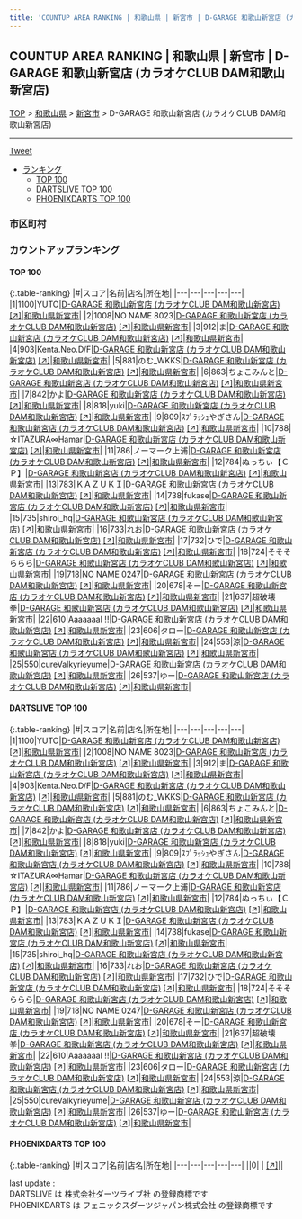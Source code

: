 ```yaml
---
title: 'COUNTUP AREA RANKING | 和歌山県 | 新宮市 | D-GARAGE 和歌山新宮店 (カラオケCLUB DAM和歌山新宮店)'
---
```

## COUNTUP AREA RANKING | 和歌山県 | 新宮市 | D-GARAGE 和歌山新宮店 (カラオケCLUB DAM和歌山新宮店)

[TOP](/darts/rank/) > [和歌山県](/darts/rank/和歌山県/) > [新宮市](/darts/rank/和歌山県/新宮市/) > D-GARAGE 和歌山新宮店 (カラオケCLUB DAM和歌山新宮店)

___

<a href="https://twitter.com/share?ref_src=twsrc%5Etfw" data-text="COUNTUP AREA RANKING | 和歌山県新宮市D-GARAGE 和歌山新宮店 (カラオケCLUB DAM和歌山新宮店)" class="twitter-share-button" data-hashtags="DARTSLIVE,PHOENIXDARTS,darts,ダーツ" data-show-count="false">Tweet</a>

* [ランキング](#カウントアップランキング)
    * [TOP 100](#top-100)
    * [DARTSLIVE TOP 100](#dartslive-top-100)
    * [PHOENIXDARTS TOP 100](#phoenixdarts-top-100)

### 市区町村

<ul>

</ul>

### カウントアップランキング

#### TOP 100



{:.table-ranking}
|#|スコア|名前|店名|所在地|
|---|---|---|---|---|
|1|1100|<span class="rank-name-dl">YUTO</span>|<a href="/darts/rank/shops/d6084cd24db84cd428032249b44395af.html">D-GARAGE 和歌山新宮店 (カラオケCLUB DAM和歌山新宮店)</a> <a href="https://search.dartslive.com/jp/shop/d6084cd24db84cd428032249b44395af">[↗]</a>|<a href="/darts/rank/和歌山県/新宮市">和歌山県新宮市</a>|
|2|1008|<span class="rank-name-dl">NO NAME 8023</span>|<a href="/darts/rank/shops/d6084cd24db84cd428032249b44395af.html">D-GARAGE 和歌山新宮店 (カラオケCLUB DAM和歌山新宮店)</a> <a href="https://search.dartslive.com/jp/shop/d6084cd24db84cd428032249b44395af">[↗]</a>|<a href="/darts/rank/和歌山県/新宮市">和歌山県新宮市</a>|
|3|912|<span class="rank-name-dl">ま</span>|<a href="/darts/rank/shops/d6084cd24db84cd428032249b44395af.html">D-GARAGE 和歌山新宮店 (カラオケCLUB DAM和歌山新宮店)</a> <a href="https://search.dartslive.com/jp/shop/d6084cd24db84cd428032249b44395af">[↗]</a>|<a href="/darts/rank/和歌山県/新宮市">和歌山県新宮市</a>|
|4|903|<span class="rank-name-dl">Kenta.Neo.D/F</span>|<a href="/darts/rank/shops/d6084cd24db84cd428032249b44395af.html">D-GARAGE 和歌山新宮店 (カラオケCLUB DAM和歌山新宮店)</a> <a href="https://search.dartslive.com/jp/shop/d6084cd24db84cd428032249b44395af">[↗]</a>|<a href="/darts/rank/和歌山県/新宮市">和歌山県新宮市</a>|
|5|881|<span class="rank-name-dl">のむ_WKKS</span>|<a href="/darts/rank/shops/d6084cd24db84cd428032249b44395af.html">D-GARAGE 和歌山新宮店 (カラオケCLUB DAM和歌山新宮店)</a> <a href="https://search.dartslive.com/jp/shop/d6084cd24db84cd428032249b44395af">[↗]</a>|<a href="/darts/rank/和歌山県/新宮市">和歌山県新宮市</a>|
|6|863|<span class="rank-name-dl">ちょこみんと</span>|<a href="/darts/rank/shops/d6084cd24db84cd428032249b44395af.html">D-GARAGE 和歌山新宮店 (カラオケCLUB DAM和歌山新宮店)</a> <a href="https://search.dartslive.com/jp/shop/d6084cd24db84cd428032249b44395af">[↗]</a>|<a href="/darts/rank/和歌山県/新宮市">和歌山県新宮市</a>|
|7|842|<span class="rank-name-dl">かよ</span>|<a href="/darts/rank/shops/d6084cd24db84cd428032249b44395af.html">D-GARAGE 和歌山新宮店 (カラオケCLUB DAM和歌山新宮店)</a> <a href="https://search.dartslive.com/jp/shop/d6084cd24db84cd428032249b44395af">[↗]</a>|<a href="/darts/rank/和歌山県/新宮市">和歌山県新宮市</a>|
|8|818|<span class="rank-name-dl">yuki</span>|<a href="/darts/rank/shops/d6084cd24db84cd428032249b44395af.html">D-GARAGE 和歌山新宮店 (カラオケCLUB DAM和歌山新宮店)</a> <a href="https://search.dartslive.com/jp/shop/d6084cd24db84cd428032249b44395af">[↗]</a>|<a href="/darts/rank/和歌山県/新宮市">和歌山県新宮市</a>|
|9|809|<span class="rank-name-dl">ｽﾌﾟﾗｯｼｭやぎさん</span>|<a href="/darts/rank/shops/d6084cd24db84cd428032249b44395af.html">D-GARAGE 和歌山新宮店 (カラオケCLUB DAM和歌山新宮店)</a> <a href="https://search.dartslive.com/jp/shop/d6084cd24db84cd428032249b44395af">[↗]</a>|<a href="/darts/rank/和歌山県/新宮市">和歌山県新宮市</a>|
|10|788|<span class="rank-name-dl">☆ITAZURA∞Hamar</span>|<a href="/darts/rank/shops/d6084cd24db84cd428032249b44395af.html">D-GARAGE 和歌山新宮店 (カラオケCLUB DAM和歌山新宮店)</a> <a href="https://search.dartslive.com/jp/shop/d6084cd24db84cd428032249b44395af">[↗]</a>|<a href="/darts/rank/和歌山県/新宮市">和歌山県新宮市</a>|
|11|786|<span class="rank-name-dl">ノーマーク上浦</span>|<a href="/darts/rank/shops/d6084cd24db84cd428032249b44395af.html">D-GARAGE 和歌山新宮店 (カラオケCLUB DAM和歌山新宮店)</a> <a href="https://search.dartslive.com/jp/shop/d6084cd24db84cd428032249b44395af">[↗]</a>|<a href="/darts/rank/和歌山県/新宮市">和歌山県新宮市</a>|
|12|784|<span class="rank-name-dl">ぬっちぃ【ＣＰ】</span>|<a href="/darts/rank/shops/d6084cd24db84cd428032249b44395af.html">D-GARAGE 和歌山新宮店 (カラオケCLUB DAM和歌山新宮店)</a> <a href="https://search.dartslive.com/jp/shop/d6084cd24db84cd428032249b44395af">[↗]</a>|<a href="/darts/rank/和歌山県/新宮市">和歌山県新宮市</a>|
|13|783|<span class="rank-name-dl">ＫＡＺＵＫＩ</span>|<a href="/darts/rank/shops/d6084cd24db84cd428032249b44395af.html">D-GARAGE 和歌山新宮店 (カラオケCLUB DAM和歌山新宮店)</a> <a href="https://search.dartslive.com/jp/shop/d6084cd24db84cd428032249b44395af">[↗]</a>|<a href="/darts/rank/和歌山県/新宮市">和歌山県新宮市</a>|
|14|738|<span class="rank-name-dl">fukase</span>|<a href="/darts/rank/shops/d6084cd24db84cd428032249b44395af.html">D-GARAGE 和歌山新宮店 (カラオケCLUB DAM和歌山新宮店)</a> <a href="https://search.dartslive.com/jp/shop/d6084cd24db84cd428032249b44395af">[↗]</a>|<a href="/darts/rank/和歌山県/新宮市">和歌山県新宮市</a>|
|15|735|<span class="rank-name-dl">shiroi_hq</span>|<a href="/darts/rank/shops/d6084cd24db84cd428032249b44395af.html">D-GARAGE 和歌山新宮店 (カラオケCLUB DAM和歌山新宮店)</a> <a href="https://search.dartslive.com/jp/shop/d6084cd24db84cd428032249b44395af">[↗]</a>|<a href="/darts/rank/和歌山県/新宮市">和歌山県新宮市</a>|
|16|733|<span class="rank-name-dl">れお</span>|<a href="/darts/rank/shops/d6084cd24db84cd428032249b44395af.html">D-GARAGE 和歌山新宮店 (カラオケCLUB DAM和歌山新宮店)</a> <a href="https://search.dartslive.com/jp/shop/d6084cd24db84cd428032249b44395af">[↗]</a>|<a href="/darts/rank/和歌山県/新宮市">和歌山県新宮市</a>|
|17|732|<span class="rank-name-dl">ひで</span>|<a href="/darts/rank/shops/d6084cd24db84cd428032249b44395af.html">D-GARAGE 和歌山新宮店 (カラオケCLUB DAM和歌山新宮店)</a> <a href="https://search.dartslive.com/jp/shop/d6084cd24db84cd428032249b44395af">[↗]</a>|<a href="/darts/rank/和歌山県/新宮市">和歌山県新宮市</a>|
|18|724|<span class="rank-name-dl">そそそららら</span>|<a href="/darts/rank/shops/d6084cd24db84cd428032249b44395af.html">D-GARAGE 和歌山新宮店 (カラオケCLUB DAM和歌山新宮店)</a> <a href="https://search.dartslive.com/jp/shop/d6084cd24db84cd428032249b44395af">[↗]</a>|<a href="/darts/rank/和歌山県/新宮市">和歌山県新宮市</a>|
|19|718|<span class="rank-name-dl">NO NAME 0247</span>|<a href="/darts/rank/shops/d6084cd24db84cd428032249b44395af.html">D-GARAGE 和歌山新宮店 (カラオケCLUB DAM和歌山新宮店)</a> <a href="https://search.dartslive.com/jp/shop/d6084cd24db84cd428032249b44395af">[↗]</a>|<a href="/darts/rank/和歌山県/新宮市">和歌山県新宮市</a>|
|20|678|<span class="rank-name-dl">そー</span>|<a href="/darts/rank/shops/d6084cd24db84cd428032249b44395af.html">D-GARAGE 和歌山新宮店 (カラオケCLUB DAM和歌山新宮店)</a> <a href="https://search.dartslive.com/jp/shop/d6084cd24db84cd428032249b44395af">[↗]</a>|<a href="/darts/rank/和歌山県/新宮市">和歌山県新宮市</a>|
|21|637|<span class="rank-name-dl">超破壊拳</span>|<a href="/darts/rank/shops/d6084cd24db84cd428032249b44395af.html">D-GARAGE 和歌山新宮店 (カラオケCLUB DAM和歌山新宮店)</a> <a href="https://search.dartslive.com/jp/shop/d6084cd24db84cd428032249b44395af">[↗]</a>|<a href="/darts/rank/和歌山県/新宮市">和歌山県新宮市</a>|
|22|610|<span class="rank-name-dl">AaaaaaaI !!</span>|<a href="/darts/rank/shops/d6084cd24db84cd428032249b44395af.html">D-GARAGE 和歌山新宮店 (カラオケCLUB DAM和歌山新宮店)</a> <a href="https://search.dartslive.com/jp/shop/d6084cd24db84cd428032249b44395af">[↗]</a>|<a href="/darts/rank/和歌山県/新宮市">和歌山県新宮市</a>|
|23|606|<span class="rank-name-dl">タロー</span>|<a href="/darts/rank/shops/d6084cd24db84cd428032249b44395af.html">D-GARAGE 和歌山新宮店 (カラオケCLUB DAM和歌山新宮店)</a> <a href="https://search.dartslive.com/jp/shop/d6084cd24db84cd428032249b44395af">[↗]</a>|<a href="/darts/rank/和歌山県/新宮市">和歌山県新宮市</a>|
|24|553|<span class="rank-name-dl">涼</span>|<a href="/darts/rank/shops/d6084cd24db84cd428032249b44395af.html">D-GARAGE 和歌山新宮店 (カラオケCLUB DAM和歌山新宮店)</a> <a href="https://search.dartslive.com/jp/shop/d6084cd24db84cd428032249b44395af">[↗]</a>|<a href="/darts/rank/和歌山県/新宮市">和歌山県新宮市</a>|
|25|550|<span class="rank-name-dl">cureValkyrieyume</span>|<a href="/darts/rank/shops/d6084cd24db84cd428032249b44395af.html">D-GARAGE 和歌山新宮店 (カラオケCLUB DAM和歌山新宮店)</a> <a href="https://search.dartslive.com/jp/shop/d6084cd24db84cd428032249b44395af">[↗]</a>|<a href="/darts/rank/和歌山県/新宮市">和歌山県新宮市</a>|
|26|537|<span class="rank-name-dl">ゆー</span>|<a href="/darts/rank/shops/d6084cd24db84cd428032249b44395af.html">D-GARAGE 和歌山新宮店 (カラオケCLUB DAM和歌山新宮店)</a> <a href="https://search.dartslive.com/jp/shop/d6084cd24db84cd428032249b44395af">[↗]</a>|<a href="/darts/rank/和歌山県/新宮市">和歌山県新宮市</a>|


#### DARTSLIVE TOP 100



{:.table-ranking}
|#|スコア|名前|店名|所在地|
|---|---|---|---|---|
|1|1100|<span class="rank-name-dl">YUTO</span>|<a href="/darts/rank/shops/d6084cd24db84cd428032249b44395af.html">D-GARAGE 和歌山新宮店 (カラオケCLUB DAM和歌山新宮店)</a> <a href="https://search.dartslive.com/jp/shop/d6084cd24db84cd428032249b44395af">[↗]</a>|<a href="/darts/rank/和歌山県/新宮市">和歌山県新宮市</a>|
|2|1008|<span class="rank-name-dl">NO NAME 8023</span>|<a href="/darts/rank/shops/d6084cd24db84cd428032249b44395af.html">D-GARAGE 和歌山新宮店 (カラオケCLUB DAM和歌山新宮店)</a> <a href="https://search.dartslive.com/jp/shop/d6084cd24db84cd428032249b44395af">[↗]</a>|<a href="/darts/rank/和歌山県/新宮市">和歌山県新宮市</a>|
|3|912|<span class="rank-name-dl">ま</span>|<a href="/darts/rank/shops/d6084cd24db84cd428032249b44395af.html">D-GARAGE 和歌山新宮店 (カラオケCLUB DAM和歌山新宮店)</a> <a href="https://search.dartslive.com/jp/shop/d6084cd24db84cd428032249b44395af">[↗]</a>|<a href="/darts/rank/和歌山県/新宮市">和歌山県新宮市</a>|
|4|903|<span class="rank-name-dl">Kenta.Neo.D/F</span>|<a href="/darts/rank/shops/d6084cd24db84cd428032249b44395af.html">D-GARAGE 和歌山新宮店 (カラオケCLUB DAM和歌山新宮店)</a> <a href="https://search.dartslive.com/jp/shop/d6084cd24db84cd428032249b44395af">[↗]</a>|<a href="/darts/rank/和歌山県/新宮市">和歌山県新宮市</a>|
|5|881|<span class="rank-name-dl">のむ_WKKS</span>|<a href="/darts/rank/shops/d6084cd24db84cd428032249b44395af.html">D-GARAGE 和歌山新宮店 (カラオケCLUB DAM和歌山新宮店)</a> <a href="https://search.dartslive.com/jp/shop/d6084cd24db84cd428032249b44395af">[↗]</a>|<a href="/darts/rank/和歌山県/新宮市">和歌山県新宮市</a>|
|6|863|<span class="rank-name-dl">ちょこみんと</span>|<a href="/darts/rank/shops/d6084cd24db84cd428032249b44395af.html">D-GARAGE 和歌山新宮店 (カラオケCLUB DAM和歌山新宮店)</a> <a href="https://search.dartslive.com/jp/shop/d6084cd24db84cd428032249b44395af">[↗]</a>|<a href="/darts/rank/和歌山県/新宮市">和歌山県新宮市</a>|
|7|842|<span class="rank-name-dl">かよ</span>|<a href="/darts/rank/shops/d6084cd24db84cd428032249b44395af.html">D-GARAGE 和歌山新宮店 (カラオケCLUB DAM和歌山新宮店)</a> <a href="https://search.dartslive.com/jp/shop/d6084cd24db84cd428032249b44395af">[↗]</a>|<a href="/darts/rank/和歌山県/新宮市">和歌山県新宮市</a>|
|8|818|<span class="rank-name-dl">yuki</span>|<a href="/darts/rank/shops/d6084cd24db84cd428032249b44395af.html">D-GARAGE 和歌山新宮店 (カラオケCLUB DAM和歌山新宮店)</a> <a href="https://search.dartslive.com/jp/shop/d6084cd24db84cd428032249b44395af">[↗]</a>|<a href="/darts/rank/和歌山県/新宮市">和歌山県新宮市</a>|
|9|809|<span class="rank-name-dl">ｽﾌﾟﾗｯｼｭやぎさん</span>|<a href="/darts/rank/shops/d6084cd24db84cd428032249b44395af.html">D-GARAGE 和歌山新宮店 (カラオケCLUB DAM和歌山新宮店)</a> <a href="https://search.dartslive.com/jp/shop/d6084cd24db84cd428032249b44395af">[↗]</a>|<a href="/darts/rank/和歌山県/新宮市">和歌山県新宮市</a>|
|10|788|<span class="rank-name-dl">☆ITAZURA∞Hamar</span>|<a href="/darts/rank/shops/d6084cd24db84cd428032249b44395af.html">D-GARAGE 和歌山新宮店 (カラオケCLUB DAM和歌山新宮店)</a> <a href="https://search.dartslive.com/jp/shop/d6084cd24db84cd428032249b44395af">[↗]</a>|<a href="/darts/rank/和歌山県/新宮市">和歌山県新宮市</a>|
|11|786|<span class="rank-name-dl">ノーマーク上浦</span>|<a href="/darts/rank/shops/d6084cd24db84cd428032249b44395af.html">D-GARAGE 和歌山新宮店 (カラオケCLUB DAM和歌山新宮店)</a> <a href="https://search.dartslive.com/jp/shop/d6084cd24db84cd428032249b44395af">[↗]</a>|<a href="/darts/rank/和歌山県/新宮市">和歌山県新宮市</a>|
|12|784|<span class="rank-name-dl">ぬっちぃ【ＣＰ】</span>|<a href="/darts/rank/shops/d6084cd24db84cd428032249b44395af.html">D-GARAGE 和歌山新宮店 (カラオケCLUB DAM和歌山新宮店)</a> <a href="https://search.dartslive.com/jp/shop/d6084cd24db84cd428032249b44395af">[↗]</a>|<a href="/darts/rank/和歌山県/新宮市">和歌山県新宮市</a>|
|13|783|<span class="rank-name-dl">ＫＡＺＵＫＩ</span>|<a href="/darts/rank/shops/d6084cd24db84cd428032249b44395af.html">D-GARAGE 和歌山新宮店 (カラオケCLUB DAM和歌山新宮店)</a> <a href="https://search.dartslive.com/jp/shop/d6084cd24db84cd428032249b44395af">[↗]</a>|<a href="/darts/rank/和歌山県/新宮市">和歌山県新宮市</a>|
|14|738|<span class="rank-name-dl">fukase</span>|<a href="/darts/rank/shops/d6084cd24db84cd428032249b44395af.html">D-GARAGE 和歌山新宮店 (カラオケCLUB DAM和歌山新宮店)</a> <a href="https://search.dartslive.com/jp/shop/d6084cd24db84cd428032249b44395af">[↗]</a>|<a href="/darts/rank/和歌山県/新宮市">和歌山県新宮市</a>|
|15|735|<span class="rank-name-dl">shiroi_hq</span>|<a href="/darts/rank/shops/d6084cd24db84cd428032249b44395af.html">D-GARAGE 和歌山新宮店 (カラオケCLUB DAM和歌山新宮店)</a> <a href="https://search.dartslive.com/jp/shop/d6084cd24db84cd428032249b44395af">[↗]</a>|<a href="/darts/rank/和歌山県/新宮市">和歌山県新宮市</a>|
|16|733|<span class="rank-name-dl">れお</span>|<a href="/darts/rank/shops/d6084cd24db84cd428032249b44395af.html">D-GARAGE 和歌山新宮店 (カラオケCLUB DAM和歌山新宮店)</a> <a href="https://search.dartslive.com/jp/shop/d6084cd24db84cd428032249b44395af">[↗]</a>|<a href="/darts/rank/和歌山県/新宮市">和歌山県新宮市</a>|
|17|732|<span class="rank-name-dl">ひで</span>|<a href="/darts/rank/shops/d6084cd24db84cd428032249b44395af.html">D-GARAGE 和歌山新宮店 (カラオケCLUB DAM和歌山新宮店)</a> <a href="https://search.dartslive.com/jp/shop/d6084cd24db84cd428032249b44395af">[↗]</a>|<a href="/darts/rank/和歌山県/新宮市">和歌山県新宮市</a>|
|18|724|<span class="rank-name-dl">そそそららら</span>|<a href="/darts/rank/shops/d6084cd24db84cd428032249b44395af.html">D-GARAGE 和歌山新宮店 (カラオケCLUB DAM和歌山新宮店)</a> <a href="https://search.dartslive.com/jp/shop/d6084cd24db84cd428032249b44395af">[↗]</a>|<a href="/darts/rank/和歌山県/新宮市">和歌山県新宮市</a>|
|19|718|<span class="rank-name-dl">NO NAME 0247</span>|<a href="/darts/rank/shops/d6084cd24db84cd428032249b44395af.html">D-GARAGE 和歌山新宮店 (カラオケCLUB DAM和歌山新宮店)</a> <a href="https://search.dartslive.com/jp/shop/d6084cd24db84cd428032249b44395af">[↗]</a>|<a href="/darts/rank/和歌山県/新宮市">和歌山県新宮市</a>|
|20|678|<span class="rank-name-dl">そー</span>|<a href="/darts/rank/shops/d6084cd24db84cd428032249b44395af.html">D-GARAGE 和歌山新宮店 (カラオケCLUB DAM和歌山新宮店)</a> <a href="https://search.dartslive.com/jp/shop/d6084cd24db84cd428032249b44395af">[↗]</a>|<a href="/darts/rank/和歌山県/新宮市">和歌山県新宮市</a>|
|21|637|<span class="rank-name-dl">超破壊拳</span>|<a href="/darts/rank/shops/d6084cd24db84cd428032249b44395af.html">D-GARAGE 和歌山新宮店 (カラオケCLUB DAM和歌山新宮店)</a> <a href="https://search.dartslive.com/jp/shop/d6084cd24db84cd428032249b44395af">[↗]</a>|<a href="/darts/rank/和歌山県/新宮市">和歌山県新宮市</a>|
|22|610|<span class="rank-name-dl">AaaaaaaI !!</span>|<a href="/darts/rank/shops/d6084cd24db84cd428032249b44395af.html">D-GARAGE 和歌山新宮店 (カラオケCLUB DAM和歌山新宮店)</a> <a href="https://search.dartslive.com/jp/shop/d6084cd24db84cd428032249b44395af">[↗]</a>|<a href="/darts/rank/和歌山県/新宮市">和歌山県新宮市</a>|
|23|606|<span class="rank-name-dl">タロー</span>|<a href="/darts/rank/shops/d6084cd24db84cd428032249b44395af.html">D-GARAGE 和歌山新宮店 (カラオケCLUB DAM和歌山新宮店)</a> <a href="https://search.dartslive.com/jp/shop/d6084cd24db84cd428032249b44395af">[↗]</a>|<a href="/darts/rank/和歌山県/新宮市">和歌山県新宮市</a>|
|24|553|<span class="rank-name-dl">涼</span>|<a href="/darts/rank/shops/d6084cd24db84cd428032249b44395af.html">D-GARAGE 和歌山新宮店 (カラオケCLUB DAM和歌山新宮店)</a> <a href="https://search.dartslive.com/jp/shop/d6084cd24db84cd428032249b44395af">[↗]</a>|<a href="/darts/rank/和歌山県/新宮市">和歌山県新宮市</a>|
|25|550|<span class="rank-name-dl">cureValkyrieyume</span>|<a href="/darts/rank/shops/d6084cd24db84cd428032249b44395af.html">D-GARAGE 和歌山新宮店 (カラオケCLUB DAM和歌山新宮店)</a> <a href="https://search.dartslive.com/jp/shop/d6084cd24db84cd428032249b44395af">[↗]</a>|<a href="/darts/rank/和歌山県/新宮市">和歌山県新宮市</a>|
|26|537|<span class="rank-name-dl">ゆー</span>|<a href="/darts/rank/shops/d6084cd24db84cd428032249b44395af.html">D-GARAGE 和歌山新宮店 (カラオケCLUB DAM和歌山新宮店)</a> <a href="https://search.dartslive.com/jp/shop/d6084cd24db84cd428032249b44395af">[↗]</a>|<a href="/darts/rank/和歌山県/新宮市">和歌山県新宮市</a>|


#### PHOENIXDARTS TOP 100



{:.table-ranking}
|#|スコア|名前|店名|所在地|
|---|---|---|---|---|
||0|<span class="rank-name-dl"> </span>|<a href="/darts/rank/shops/.html"></a> <a href="">[↗]</a>|<a href="/darts/rank//"></a>|


<div class="footer border-top border-gray-light mt-5 pt-3 text-right text-gray">
    last update : <span style="font-weight: italic" id="foot_last_modified"></span><br />
    DARTSLIVE は 株式会社ダーツライブ社 の登録商標です<br />
    PHOENIXDARTS は フェニックスダーツジャパン株式会社 の登録商標です<br />
</div>

<script src="https://cdnjs.cloudflare.com/ajax/libs/jquery.tablesorter/2.31.3/js/jquery.tablesorter.min.js" integrity="sha512-qzgd5cYSZcosqpzpn7zF2ZId8f/8CHmFKZ8j7mU4OUXTNRd5g+ZHBPsgKEwoqxCtdQvExE5LprwwPAgoicguNg==" crossorigin="anonymous" referrerpolicy="no-referrer"></script>
<link rel="stylesheet" href="https://cdnjs.cloudflare.com/ajax/libs/jquery.tablesorter/2.31.3/css/theme.default.min.css" integrity="sha512-wghhOJkjQX0Lh3NSWvNKeZ0ZpNn+SPVXX1Qyc9OCaogADktxrBiBdKGDoqVUOyhStvMBmJQ8ZdMHiR3wuEq8+w==" crossorigin="anonymous" referrerpolicy="no-referrer" />
<script>
$(function() {
    $(".table-ranking").tablesorter({sortList:[[0, 0]]});
    $("#foot_last_modified").text(formatDate(new Date(document.lastModified), 'yyyy-MM-dd HH:mm:ss'));
});
</script>

<script async src="https://platform.twitter.com/widgets.js" charset="utf-8"></script>
